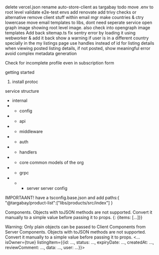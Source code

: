 delete vercel.json
rename auto-store-client as targabay
todo move .env to root level
validate e2e-test envs
add renovate
add trivy checks or alternative
remove client stuff within email mgr
make countries & ctry lowercase
move email templates to libs, dont need seperate service
open graph image showing root level image. also check into opengraph image templates
Add back sitemap.ts
fix sentry error by loading it using webworker & add it back
show a warning if user is in a different country specially in the my listings page
use handles instead of id for listing details
when viewing posted listing details, if not posted, show meaningful error
avoid complex metadata generation

Check for incomplete profile even in subscription form

getting started
1. install protoc


service structure
- internal
- - config
- - api
- - middleware
- - auth
- - handlers
- - core common models of the org
- - grpc
- - - server server config


IMPORTAANT!
have a tsconfig.base.json and add 
paths:{
    "@targabay/product-list":["libs/products/src/index"]
}


Components. Objects with toJSON methods are not supported. Convert it manually to a simple value before passing it to props.
  {: {items: [...]}}

  Warning: Only plain objects can be passed to Client Components from Server Components. Objects with toJSON methods are not supported. Convert it manually to a simple value before passing it to props.
  <... isOwner={true} listingItem={{id: ..., status: ..., expiryDate: ..., createdAt: ..., reviewComment: ..., data: ..., user: ...}}>